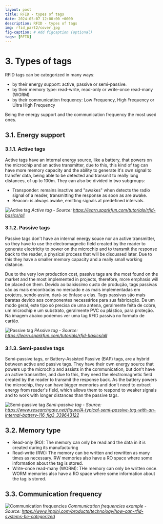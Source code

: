 ```yaml
---
layout: post
title: RFID - types of tags
date: 2024-05-07 12:00:00 +0000
description: RFID - types of tags
img: rfid_part2/cover.jpg
fig-caption: # Add figcaption (optional)
tags: [RFID]
---
```


# 3. Types of tags

RFID tags can be categorized in many ways:
* by their energy support: active, passive or semi-passive.
* by their memory type: read-write, read-only or write-once read-many (WORM)
* by their communication frequency: Low Frequency, High Frequency or Ultra High Frequency

Being the energy support and the communication frequency the most used ones.

## 3.1. Energy support

### 3.1.1. Active tags

Active tags have an internal energy source, like a battery, that powers on the microchip and an active transmitter, due to this, this kind of tag can have more memory capacity and the ability to generate it's own signal to transfer data, being able to be detected and transmit to really long distances, of up to 100m. They can also be divided in two subgroups:

* Transponder: remains inactive and "awakes" when detects the radio signal of a reader, transmitting the response as soon as are awake.
* Beacon: is always awake, emitting signals at predefined intervals.

![Active tag]({{site.baseurl}}/assets/img/rfid_part2/frequency.jpg)
*Active tag - Source: https://learn.sparkfun.com/tutorials/rfid-basics/all*

### 3.1.2. Passive tags

Passive tags don't have an internal energy souce nor an active transmitter, so they have to use the electromagnetic field created by the reader to generate electricity to power on the microchip and to transmit the response back to the reader, a physical process that will be discussed later. Due to this they have a smaller memory capacity and a really small working distance.

Due to the very low production cost, passive tags are the most found on the market and the most implemented in projects, therefore, more emphasis will be placed on them.
Devido ao baixíssimo custo de produção, tags passivas são as mais encontradas no mercado e as mais implementadas em projetos, sendo assim, dará-se ênfase a elas.
Tags passivas são mais baratas devido aos componentes necessários para sua fabricação. De um modo geral, este tipo só precisa de uma antena, geralmente feita de cobre, um microchip e um substrato, geralmente PVC ou plástico, para proteção. Na imagem abaixo podemos ver uma tag RFID passiva no formato de cartão.

![Passive tag]({{site.baseurl}}/assets/img/rfid_part2/frequency.jpg)
*PAssive tag - Source: https://learn.sparkfun.com/tutorials/rfid-basics/all*

### 3.1.3. Semi-passive tags

Semi-passive tags, or Battery-Assisted Passive (BAP) tags, are a hybrid between active and passive tags. They have their own energy source that powers up the microchip and assists in the communication, but don't have an active transmitter, and due to this, they need the electromagnetic field created by the reader to transmit the response back. As the battery powers the microchip, they can have bigger memories and don't need to extract energy from reader's field, which allows them to respond to weaker signals and to work with longer distances than the passive tags.

![Semi-passive tag]({{site.baseurl}}/assets/img/rfid_part2/frequency.jpg)
*Semi-passive tag - Source: https://www.researchgate.net/figure/A-typical-semi-passive-tag-with-an-internal-battery-116_fig3_339643122*

## 3.2. Memory type

* Read-only (RO): The memory can only be read and the data in it is created during its manufacturing
* Read-write (RW): The memory can be written and rewritten as many times as necessary. RW memories also have a RO space where some information about the tag is stored.
* Write-once read-many (WORM): THe memory can only be written once. WORM memories also have a RO space where some information about the tag is stored.

## 3.3. Communication frequency






![Communication frequencies]({{site.baseurl}}/assets/img/rfid_part2/frequency.jpg)
*Communication frequencies example - Source: https://www.impinj.com/products/technology/how-can-rfid-systems-be-categorized*

